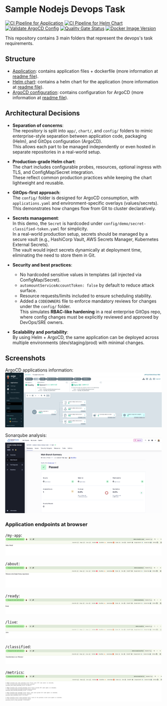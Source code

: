 # Sample Nodejs Devops Task

[![CI Pipeline for Application](https://github.com/adirothbuilds/sample-nodejs-devops-task/actions/workflows/ci-app.yaml/badge.svg)](https://github.com/adirothbuilds/sample-nodejs-devops-task/actions/workflows/ci-app.yaml) [![CI Pipeline for Helm Chart](https://github.com/adirothbuilds/sample-nodejs-devops-task/actions/workflows/ci-helm.yaml/badge.svg)](https://github.com/adirothbuilds/sample-nodejs-devops-task/actions/workflows/ci-helm.yaml) [![Validate ArgoCD Config](https://github.com/adirothbuilds/sample-nodejs-devops-task/actions/workflows/ci-config.yaml/badge.svg)](https://github.com/adirothbuilds/sample-nodejs-devops-task/actions/workflows/ci-config.yaml) [![Quality Gate Status](https://sonarcloud.io/api/project_badges/measure?project=adirothbuilds_sample-nodejs-devops-task&metric=alert_status)](https://sonarcloud.io/summary/new_code?id=adirothbuilds_sample-nodejs-devops-task) [![Docker Image Version](https://img.shields.io/docker/v/adirothbuilds/sample-nodejs?sort=semver)](https://hub.docker.com/r/adirothbuilds/sample-nodejs)

This repository contains 3 main folders that represent the devops's task requirements.

## Structure

- [Application](./app/): contains application files + dockerfile (more information at [readme file](./app/README.md)).
- [Helm chart](./chart/): contains a helm chart for the application (more information at [readme file](./chart/README.md)).
- [ArgoCD configuration](./config/): contains configuration for ArgoCD (more information at [readme file](./config/README.md)).

## Architectural Decisions

- **Separation of concerns**:  
  The repository is split into `app/`, `chart/`, and `config/` folders to mimic enterprise-style separation between application code, packaging (Helm), and GitOps configuration (ArgoCD).  
  This allows each part to be managed independently or even hosted in separate repositories in a real-world setup.

- **Production-grade Helm chart**:  
  The chart includes configurable probes, resources, optional ingress with TLS, and ConfigMap/Secret integration.  
  These reflect common production practices while keeping the chart lightweight and reusable.

- **GitOps-first approach**:  
  The `config/` folder is designed for ArgoCD consumption, with `applications.yaml` and environment-specific overlays (values/secrets).  
  This demonstrates how changes flow from Git to cluster declaratively.

- **Secrets management**:  
  In this demo, the `Secret` is hardcoded under `config/demo/secret-classified-token.yaml` for simplicity.  
  In a real-world production setup, secrets should be managed by a secure vault (e.g., HashiCorp Vault, AWS Secrets Manager, Kubernetes External Secrets).  
  The vault would inject secrets dynamically at deployment time, eliminating the need to store them in Git.

- **Security and best practices**:  
  - No hardcoded sensitive values in templates (all injected via ConfigMap/Secret).  
  - `automountServiceAccountToken: false` by default to reduce attack surface.  
  - Resource requests/limits included to ensure scheduling stability.  
  - Added a `CODEOWNERS` file to enforce mandatory reviews for changes under the `config/` folder.  
    This simulates **RBAC-like hardening** in a real enterprise GitOps repo, where config changes must be explicitly reviewed and approved by DevOps/SRE owners.

- **Scalability and portability**:  
  By using Helm + ArgoCD, the same application can be deployed across multiple environments (dev/staging/prod) with minimal changes.

## Screenshots

ArgoCD applications information:
![argocd-app-info](./assets/images/argocd-application-info.png)

Sonarqube analysis:
![analysis](./assets/images/sonarqube-analysis.png)

### Application endpoints at browser

`/my-app`:
![my-app](./assets/images/my-app-endpoint.png)

`/about`:
![about](./assets/images/about-endpoint.png)

`/ready`:
![ready](./assets/images/ready-endpoint.png)

`/live`:
![live](./assets/images/live-endpoint.png)

`/classified`:
![classified](./assets/images/classified-endpoint.png)

`/metrics`:
![metrics](./assets/images/metrics-endpoint.png)
